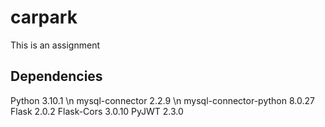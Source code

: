 # carpark
This is an assignment

## Dependencies
Python                   3.10.1 \n
mysql-connector          2.2.9 \n
mysql-connector-python   8.0.27 
Flask                    2.0.2
Flask-Cors               3.0.10
PyJWT                    2.3.0
